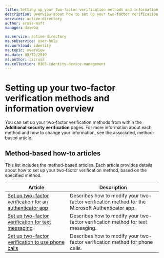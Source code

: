 ```yaml
---
title: Setting up your two-factor verification methods and information overview - Azure Active Directory | Microsoft Docs
description: Overview about how to set up your two-factor verification methods for two-factor verification.
services: active-directory
author: eross-msft
manager: daveba

ms.service: active-directory
ms.subservice: user-help
ms.workload: identity
ms.topic: overview
ms.date: 08/12/2019
ms.author: lizross
ms.collection: M365-identity-device-management
---
```


# Setting up your two-factor verification methods and information overview

You can set up your two-factor verification methods from within the **Additional security verification** pages. For more information about each method and how to change your information, see the associated, method-based article.

## Method-based how-to articles

This list includes the method-based articles. Each article provides details about how to set up your two-factor verification method, based on the specified method.

| Article | Description |
| ------ |------------ |
| [Set up two-factor verification for an authenticator app](multi-factor-authentication-setup-auth-app.md) | Describes how to modify your two-factor verification method for the Microsoft Authenticator app. |
| [Set up two-factor verification for text messaging](multi-factor-authentication-setup-text-msg.md) | Describes how to modify your two-factor verification method for text messaging. |
| [Set up two-factor verification to use phone calls](multi-factor-authentication-setup-phone-number.md) | Describes how to modify your two-factor verification method for phone calls. |
